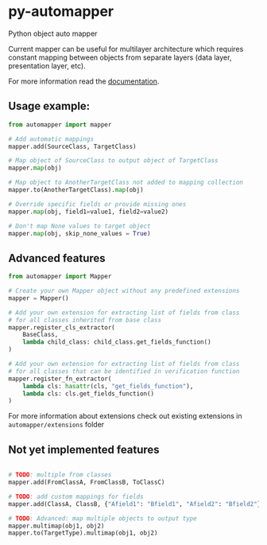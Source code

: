 # py-automapper
Python object auto mapper

Current mapper can be useful for multilayer architecture which requires constant mapping between objects from separate layers (data layer, presentation layer, etc).

For more information read the [documentation](https://anikolaienko.github.io/py-automapper).

## Usage example:
```python
from automapper import mapper

# Add automatic mappings
mapper.add(SourceClass, TargetClass)

# Map object of SourceClass to output object of TargetClass
mapper.map(obj)

# Map object to AnotherTargetClass not added to mapping collection
mapper.to(AnotherTargetClass).map(obj)

# Override specific fields or provide missing ones
mapper.map(obj, field1=value1, field2=value2)

# Don't map None values to target object
mapper.map(obj, skip_none_values = True)
```

## Advanced features
```python
from automapper import Mapper

# Create your own Mapper object without any predefined extensions
mapper = Mapper()

# Add your own extension for extracting list of fields from class
# for all classes inherited from base class
mapper.register_cls_extractor(
    BaseClass,
    lambda child_class: child_class.get_fields_function()
)

# Add your own extension for extracting list of fields from class
# for all classes that can be identified in verification function
mapper.register_fn_extractor(
    lambda cls: hasattr(cls, "get_fields_function"),
    lambda cls: cls.get_fields_function()
)
```
For more information about extensions check out existing extensions in `automapper/extensions` folder

## Not yet implemented features
```python

# TODO: multiple from classes
mapper.add(FromClassA, FromClassB, ToClassC)

# TODO: add custom mappings for fields
mapper.add(ClassA, ClassB, {"Afield1": "Bfield1", "Afield2": "Bfield2"})

# TODO: Advanced: map multiple objects to output type
mapper.multimap(obj1, obj2)
mapper.to(TargetType).multimap(obj1, obj2)
```
